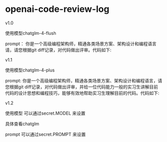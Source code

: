 # openai-code-review-log


v1.0 

使用模型chatglm-4-flush 

prompt： 你是一个高级编程架构师，精通各类场景方案、架构设计和编程语言请，请您根据git diff记录，对代码做出评审。代码如下:

v1.1

使用模型chatglm-4-plus

prompt: 你是一个高级编程架构师，精通各类场景方案、架构设计和编程语言，请您根据git diff记录，对代码做出评审，并给一位代码能力一般的实习生讲解目前代码的设计思想和编程技巧，能够有效地帮助实习生理解目前的代码。代码如下:

v1.2

使用模型 可以通过secret.MODEL 来设置

具体查看chatglm

prompt 可以通过secret.PROMPT 来设置
